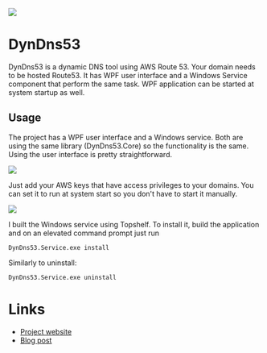 
![](https://s3-eu-west-1.amazonaws.com/vp-projects-img/Dd53_small.png)

# DynDns53

DynDns53 is a dynamic DNS tool using AWS Route 53. Your domain needs to be hosted Route53. It has WPF user interface and a Windows Service component that perform the same task. WPF application can be started at system startup as well. 

## Usage

The project has a WPF user interface and a Windows service. Both are using the same library (DynDns53.Core) so the functionality is the same. Using the user interface is pretty straightforward.     

![](https://s3-eu-west-1.amazonaws.com/vpblogimg/2015/08/dyndns53-mainwindow.png)

Just add your AWS keys that have access privileges to your domains. You can set it to run at system start so you don't have to start it manually.

![](https://s3-eu-west-1.amazonaws.com/vpblogimg/2015/08/dyndns53-seetings-window.png)

 
I built the Windows service using Topshelf. To install it, build the application and on an elevated command prompt just run

```
DynDns53.Service.exe install
``` 

Similarly to uninstall:

```
DynDns53.Service.exe uninstall
``` 


# Links 

* [Project website](http://dyndns53.com)
* [Blog post](http://volkanpaksoy.com/archive/2015/08/12/dynamic-dns-with-aws-route53/)

 



